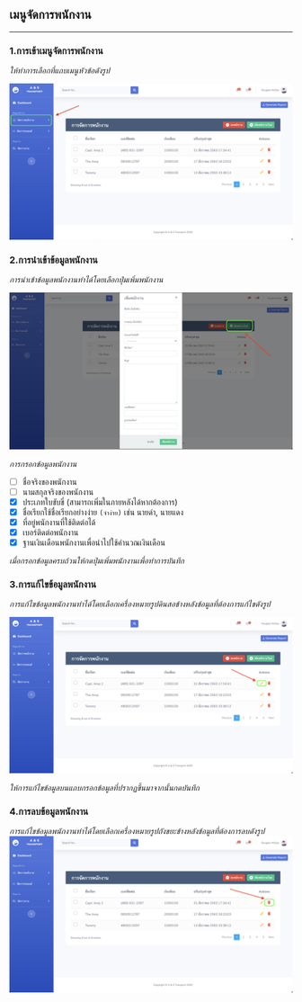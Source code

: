 ## เมนูจัดการพนักงาน

---

### 1.การเข้าเมนูจัดการพนักงาน

_ให้ทำการเลือกที่แถบเมนูหัวข้อดังรูป_

![](img/employee-page.png)

### 2.การนำเข้าข้อมูลพนักงาน

_การนำเข้าข้อมูลพนักงานทำได้โดยเลือกปุ่มเพิ่มพนักงาน_

![](img/employee-2.png)

_การกรอกข้อมูลพนักงาน_

- [ ] ชื่อจริงของพนักงาน
- [ ] นามสกุลจริงของพนักงาน
- [x] ประเภทใบขับขี่ (สามารถเพิ่มในภายหลังได้หากต้องการ)
- [x] ชื่อเรียกใช้ชื่อเรียกอย่างง่าย `(จำง่าย)` เช่น นายดำ, นายแดง
- [x] ที่อยู่พนักงานที่ใช้ติดต่อได้
- [x] เบอร์ติดต่อพนักงาน
- [x] ฐานเงินเดือนพนักงานเพื่อนำไปใช้คำนวณเงินเดือน

_เมื่อกรอกข้อมูลครบถ้วนให้กดปุ่มเพิ่มพนักงานเพื่อทำการบันทึก_

### 3.การแก้ไขข้อมูลพนักงาน

_การแก้ไขข้อมูลพนักงานทำได้โดยเลือกเครื่องหมายรูปดินสอข้างหลังข้อมูลที่ต้องการแก้ไขดังรูป_

![](img/employee-edit.png)

_ให้การแก้ไขข้อมูลบนแถบกรอกข้อมูลที่ปรากฏขึ้นมาจากนั้นกดบันทึก_

### 4.การลบข้อมูลพนักงาน

_การแก้ไขข้อมูลพนักงานทำได้โดยเลือกเครื่องหมายรูปถังขยะข้างหลังข้อมูลที่ต้องการลบดังรูป_
![](img/employee-delete.png)
